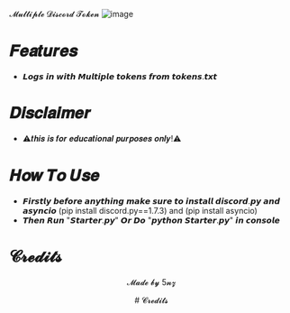 𝓜𝓾𝓵𝓽𝓲𝓹𝓵𝓮 𝓓𝓲𝓼𝓬𝓸𝓻𝓭 𝓣𝓸𝓴𝓮𝓷
![image](https://cdn.discordapp.com/attachments/1176227758238617680/1178440357772541972/image.png?ex=6576271b&is=6563b21b&hm=a5f707148b069db0a2f493594c719d982fbfbc13ea7c849b227078b705bf4949&)

# 𝑭𝒆𝒂𝒕𝒖𝒓𝒆𝒔

+ 𝙇𝙤𝙜𝙨 𝙞𝙣 𝙬𝙞𝙩𝙝 𝙈𝙪𝙡𝙩𝙞𝙥𝙡𝙚 𝙩𝙤𝙠𝙚𝙣𝙨 𝙛𝙧𝙤𝙢 𝙩𝙤𝙠𝙚𝙣𝙨.𝙩𝙭𝙩

# 𝑫𝒊𝒔𝒄𝒍𝒂𝒊𝒎𝒆𝒓

+ ⚠️𝒕𝒉𝒊𝒔 𝒊𝒔 𝒇𝒐𝒓 𝒆𝒅𝒖𝒄𝒂𝒕𝒊𝒐𝒏𝒂𝒍 𝒑𝒖𝒓𝒑𝒐𝒔𝒆𝒔 𝒐𝒏𝒍𝒚!⚠️

# 𝑯𝒐𝒘 𝑻𝒐 𝑼𝒔𝒆

+ 𝙁𝙞𝙧𝙨𝙩𝙡𝙮 𝙗𝙚𝙛𝙤𝙧𝙚 𝙖𝙣𝙮𝙩𝙝𝙞𝙣𝙜 𝙢𝙖𝙠𝙚 𝙨𝙪𝙧𝙚 𝙩𝙤 𝙞𝙣𝙨𝙩𝙖𝙡𝙡 𝙙𝙞𝙨𝙘𝙤𝙧𝙙.𝙥𝙮 𝙖𝙣𝙙 𝙖𝙨𝙮𝙣𝙘𝙞𝙤 (pip install discord.py==1.7.3) and (pip install asyncio)
+ 𝙏𝙝𝙚𝙣 𝙍𝙪𝙣 "𝙎𝙩𝙖𝙧𝙩𝙚𝙧.𝙥𝙮" 𝙊𝙧 𝘿𝙤 "𝙥𝙮𝙩𝙝𝙤𝙣 𝙎𝙩𝙖𝙧𝙩𝙚𝙧.𝙥𝙮" 𝙞𝙣 𝙘𝙤𝙣𝙨𝙤𝙡𝙚

# 𝓒𝓻𝓮𝓭𝓲𝓽𝓼
<p align="center">
    <a>𝓜𝓪𝓭𝓮 𝓫𝔂 5𝓷𝔃</a>

<p align="center">
    <a># 𝓒𝓻𝓮𝓭𝓲𝓽𝓼</a>
